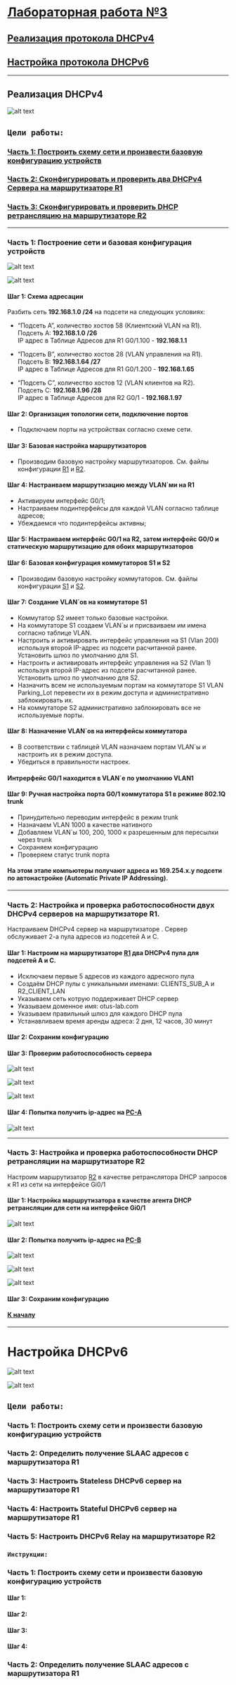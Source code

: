 # [<u>Лабораторная работа №3</u>](/README.md)

## [Реализация протокола DHCPv4](#реализация-dhcpv4)

## [Настройка протокола DHCPv6](#настройка-dhcpv6)

***

## Реализация DHCPv4


![alt text](image.png)

## `Цели работы:`

### [Часть 1: Построить схему сети и произвести базовую конфигурацию устройств](#часть-1-построение-сети-и-базовая-конфигурация-устройств)

### [Часть 2: Сконфигурировать и проверить два DHCPv4 Сервера на маршрутизаторе R1](#часть-2-настройка-и-проверка-работоспособности-двух-dhcpv4-серверов-на-маршрутизаторе-r1)

### [Часть 3: Сконфигурировать и проверить DHCP ретрансляцию на маршрутизаторе R2](#часть-3-настройка-и-проверка-работоспособности-dhcp-ретрансляции-на-маршрутизаторе-r2)

***

### Часть 1: Построение сети и базовая конфигурация устройств

![alt text](image-3.png)

![alt text](image-4.png)

#### __Шаг 1: Схема адресации__

Разбить сеть __192.168.1.0 /24__ на подсети на следующих условиях:  

- “Подсеть A”, количество хостов 58 (Клиентский VLAN на R1).  
Подсеть A: __192.168.1.0 /26__  
IP адрес в Таблице Адресов для R1 G0/1.100 - __192.168.1.1__

- “Подсеть B”, количество хостов 28 (VLAN управления на R1).  
Подсеть B: __192.168.1.64 /27__  
IP адрес в Таблице Адресов для R1 G0/1.200 - __192.168.1.65__

- “Подсеть C”, количество хостов 12 (VLAN клиентов на R2).  
Подсеть C: __192.168.1.96 /28__  
IP адрес в Таблице Адресов для R2 G0/1 - __192.168.1.97__  

#### Шаг 2: Организация топологии сети, подключение портов  

- Подключаем порты на устройствах согласно схеме сети.

#### Шаг 3: Базовая настройка маршрутизаторов  

- Производим базовую настройку маршрутизаторов. См. файлы конфигурации [R1](/Labs/Lab3/R1_Config.txt) и [R2](/Labs/Lab3/R2_Config.txt).

#### Шаг 4: Настраиваем маршрутизацию между VLAN`ми на R1
  
- Активируем интерфейс G0/1;  
- Настраиваем подинтерфейсы для каждой VLAN согласно таблице адресов;  
- Убеждаемся что подинтерфейсы активны;

#### Шаг 5: Настраиваем интерфейс G0/1 на R2, затем интерфейс G0/0 и статическую маршрутизацию для обоих маршрутизаторов

#### Шаг 6: Базовая конфигурация коммутаторов S1 и S2

- Производим базовую настройку коммутаторов. См. файлы конфигурации [S1](/Labs/Lab3/S1_Config.txt) и [S2](/Labs/Lab3/S2_Config.txt).

#### Шаг 7: Создание VLAN`ов на коммутаторе S1

- Коммутатор S2 имеет только базовые настройки.  
- На коммутаторе S1 создаем VLAN`ы и присваиваем им имена согласно таблице VLAN.
- Настроить и активировать интерфейс управления на S1 (Vlan 200) используя второй IP-адрес из подсети расчитанной ранее. Установить шлюз по умолчанию для S1.
- Настроить и активировать интерфейс управления на S2 (Vlan 1) используя второй IP-адрес из подсети расчитанной ранее. Установить шлюз по умолчанию для S2.
- Назначить всем не используемым портам на коммутаторе S1 VLAN Parking_Lot перевести их в режим доступа и административно заблокировать их.
- На коммутаторе S2 административно заблокировать все не используемые порты.

#### Шаг 8: Назначение VLAN`ов на интерфейсы коммутатора

- В соответствии с таблицей VLAN назначаем портам VLAN`ы и настроить их в режим доступа.
- Убедиться в правильности настроек.
#### Интрерфейс G0/1 находится в VLAN`е по умолчанию VLAN1

#### Шаг 9: Ручная настройка порта G0/1 коммутатора S1 в режиме 802.1Q trunk

- Принудительно переводим интерфейс в режим trunk
- Назначаем VLAN 1000 в качестве нативного
- Добавляем VLAN`ы 100, 200, 1000 к разрешенным для пересылки через trunk
- Сохраняем конфигурацию
- Проверяем статус trunk порта

#### На этом этапе компьютеры получают адреса из 169.254.x.y подсети по автонастройке (Automatic Private IP Addressing).

***

### Часть 2: Настройка и проверка работоспособности двух DHCPv4 серверов на маршрутизаторе R1.

Настраиваем DHCPv4 сервер на маршрутизаторе . Сервер обслуживает 2-а пула адресов из подсетей А и С.

#### Шаг 1: Настроим на маршрутизаторе [R1](/Labs/Lab3/R1_Config.txt) два DHCPv4 пула для подсетей А и С.

- Исключаем первые 5 адресов из каждого адресного пула
- Создаём DHCP пулы с уникальными именами: CLIENTS_SUB_A и R2_CLIENT_LAN
- Указываем сеть котрую поддерживает DHCP сервер
- Указываем доменное имя: otus-lab.com
- Указываем правильный шлюз для каждого DHCP пула
- Устанавливаем время аренды адреса: 2 дня, 12 часов, 30 минут

#### Шаг 2: Сохраним конфигурацию

#### Шаг 3: Проверим работоспособность сервера

![alt text](image-5.png)

![alt text](image-6.png)

![alt text](image-7.png)

#### Шаг 4: Попытка получить ip-адрес на [PC-A](/Labs/Lab3/PCA_Config.txt)

![alt text](image-8.png)

***

### Часть 3: Настройка и проверка работоспособности DHCP ретрансляции на маршрутизаторе R2

Настроим маршрутизатор [R2](/Labs/Lab3/R2_Config.txt) в качестве ретранслятора DHCP запросов к R1 из сети на интерфейсе Gi0/1

#### Шаг 1: Настройка маршрутизатора  в качестве агента DHCP ретрансляции для сети на интерфейсе Gi0/1

![alt text](image-9.png)

#### Шаг 2: Попытка получить ip-адрес на [PC-B](/Labs/Lab3/PCB_Config.txt)

![alt text](image-10.png)

![alt text](image-11.png)

![alt text](image-12.png)

#### Шаг 3: Сохраним конфигурацию

#### [К началу]( #реализация-dhcpv4)

***

# Настройка DHCPv6

![alt text](image-2.png)

![alt text](image-1.png)

## `Цели работы:`

### Часть 1: Построить схему сети и произвести базовую конфигурацию устройств

### Часть 2: Определить получение SLAAC адресов с маршрутизатора R1

### Часть 3: Настроить Stateless DHCPv6 сервер на маршрутизаторе R1

### Часть 4: Настроить Stateful DHCPv6 сервер на маршрутизаторе R1

### Часть 5: Настроить DHCPv6 Relay на маршрутизаторе R2

### `Инструкции:`

### Часть 1: Построить схему сети и произвести базовую конфигурацию устройств

#### Шаг 1:

#### Шаг 2:

#### Шаг 3:

#### Шаг 4:

### Часть 2: Определить получение SLAAC адресов с маршрутизатора R1
